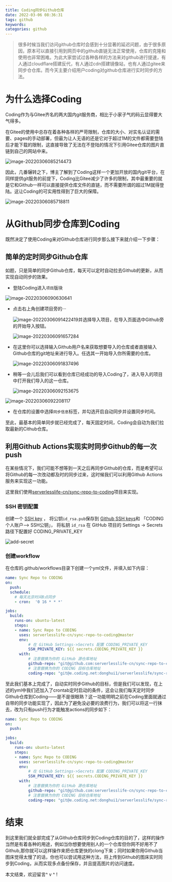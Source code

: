 ```yaml
---
title: Coding同步Github仓库
date: 2022-03-06 08:36:31
tags: github
keywords:
categories: github
---
```


> 很多时候当我们访问github仓库时会感到十分显著的延迟问题，由于很多原因，原本可以直接引用到网页中的github直链无法正常使用，仓库的克隆和使用也非常困难。为此大家尝试过各种各样的方法来对github进行提速，有人通过cloudflare搭建反代，有人通过cdn搭建镜像站，也有人通过gitee来同步仓仓库。而今天主要介绍用户coding对github仓库进行实时同步的方法。

# 为什么选择Coding

Coding作为与Gitee齐名的两大国内git服务商，相比于小家子气的码云显得要大气得多。

在Gitee的使用中总存在着各种各样的严苛限制，仓库的大小、对实名认证的需要、pages的手动部署，但最为让人无语的还是它对于超过1M的文件都需要登陆后才能下载的限制，这直接导致了无法在不登陆的情况下引用Gitee仓库的图片直链到自己的网站中来。

![image-20220306085214473](https://zzy-ac1.coding.net/t/zzy-ac1/p/zzy-ac/d/My-Selves-Cloud/git/raw/main/images/2022/03/06/image-20220306085214473.png)

因此，几番辗转之下，博主了解到了Coding这样一个更加开放的国内git平台，在同样提供git服务的前提下，Coding比Gitee减少了许多的限制，其中最重要的就是它和Github一样可以直接提供仓库文件的直链，而不需要所谓的超过1M就得登陆。这让Coding的可实用性得到了巨大的保障。

![image-20220306085718811](https://zzy-ac1.coding.net/t/zzy-ac1/p/zzy-ac/d/My-Selves-Cloud/git/raw/main/images/2022/03/06/image-20220306085718811.png)

# 从Github同步仓库到Coding

既然决定了使用Coding来对Github仓库进行同步那么接下来就介绍一下步骤：

## 简单的定时同步Github仓库

如题，只是简单的同步Github仓库，每天可以定时自动拉去Github的更新，从而实现自动同步的效果。

* 登陆Coding进入`项目`版块

![image-20220306090630641](https://zzy-ac1.coding.net/t/zzy-ac1/p/zzy-ac/d/My-Selves-Cloud/git/raw/main/images/2022/03/06/image-20220306090630641.png)

* 点击右上角创建项目旁的···

  ![image-20220306091422419](https://zzy-ac1.coding.net/t/zzy-ac1/p/zzy-ac/d/My-Selves-Cloud/git/raw/main/images/2022/03/06/image-20220306091422419.png)并选择导入项目，在导入页面选中Github旁的开始导入按钮。

  ![image-20220306091657284](https://zzy-ac1.coding.net/t/zzy-ac1/p/zzy-ac/d/My-Selves-Cloud/git/raw/main/images/2022/03/06/image-20220306091657284.png)

* 在这里你可以选择输入Github用户名来获取想要导入的仓库或者直接输入Github仓库的git地址来进行导入。任选其一开始导入你所需要的仓库。

  ![image-20220306091837496](https://zzy-ac1.coding.net/t/zzy-ac1/p/zzy-ac/d/My-Selves-Cloud/git/raw/main/images/2022/03/06/image-20220306091837496.png)

* 稍等一会儿后我们可以看到仓库已经成功的导入Coding了，进入导入的项目中打开我们导入的这一仓库。

  ![image-20220306092153675](https://zzy-ac1.coding.net/t/zzy-ac1/p/zzy-ac/d/My-Selves-Cloud/git/raw/main/images/2022/03/06/image-20220306092153675.png)

![image-20220306092208117](https://zzy-ac1.coding.net/t/zzy-ac1/p/zzy-ac/d/My-Selves-Cloud/git/raw/main/images/2022/03/06/image-20220306092208117.png)

* 在仓库的设置中选择`同步信息`标签，并勾选开启自动同步并设置同步时间。



至此，最基本的简单同步就已经完成了，每天固定时间，Coding会自动为我们拉取最新的Cithub仓库。



## 利用Github Actions实现实时同步Github的每一次push

在某些情况下，我们可能不想等到一天之后再同步Github的仓库，而是希望可以将Github的每一次改动都及时的同步过来，这时候我们可以利用Github Actions服务来实现这一功能。

这里我们使用[serverlesslife-cn/sync-repo-to-coding](https://github.com/serverlesslife-cn/sync-repo-to-coding)项目来实现。

### SSH 密钥配置

创建一个 [SSH key](https://help.github.com/en/github/authenticating-to-github/generating-a-new-ssh-key-and-adding-it-to-the-ssh-agent#generating-a-new-ssh-key) ， 将公钥`id_rsa.pub`保存到 [Github SSH keys](https://github.com/settings/keys)和 「CODING 个人账户——> SSH公钥」， 将私钥 `id_rsa` 在 GitHub 项目的 Settings -> Secrets 路径下配置好 CODING_PRIVATE_KEY

![add-secret](https://gh.zzy-ac.workers.dev/https://raw.githubusercontent.com/serverlesslife-cn/sync-repo-to-coding/master/img/add-secret.png)

### 创建workflow

在仓库的.github/workflows目录下创建一个yml文件，并填入如下内容：

```yml
name: Sync Repo to CODING
on:
  push:
  schedule:
    # 每天北京时间0点同步
    - cron:  '0 16 * * *'

jobs:
  build:
    runs-on: ubuntu-latest
    steps:
    - name: Sync Repo to CODING
      uses: serverlesslife-cn/sync-repo-to-coding@master
      env:
          # 在 GitHub Settings->Secrets 配置 CODING_PRIVATE_KEY
          SSH_PRIVATE_KEY: ${{ secrets.CODING_PRIVATE_KEY }}
      with:
          # 注意替换为你的 GitHub 源仓库地址
          github-repo: "git@github.com:serverlesslife-cn/sync-repo-to-coding.git"
          # 注意替换为你的 CODING 目标仓库地址
          coding-repo: "git@e.coding.net:donghui1/serverlesslife/sync-repo-to-coding.git"
```

至此我们基本上完成了，自动实时同步Github的目标，但是我们可以发现，在上述的yml中我们还加入了crontab定时启动的条件，这会让我们每天定时同步Github仓库到Coding——是不是很眼熟？这一功能明明之前在Coding里面就通过自带的同步功能实现了，因此为了避免没必要的浪费行为，我们可以将这一行抹去，改为只有push行为才能触发actions的同步如下：

```yml
name: Sync Repo to CODING
on:
  push:

jobs:
  build:
    runs-on: ubuntu-latest
    steps:
    - name: Sync Repo to CODING
      uses: serverlesslife-cn/sync-repo-to-coding@master
      env:
          # 在 GitHub Settings->Secrets 配置 CODING_PRIVATE_KEY
          SSH_PRIVATE_KEY: ${{ secrets.CODING_PRIVATE_KEY }}
      with:
          # 注意替换为你的 GitHub 源仓库地址
          github-repo: "git@github.com:serverlesslife-cn/sync-repo-to-coding.git"
          # 注意替换为你的 CODING 目标仓库地址
          coding-repo: "git@e.coding.net:donghui1/serverlesslife/sync-repo-to-coding.git"
```



# 结束

到这里我们就全部完成了从Github仓库同步到Coding仓库的目的了，这样的操作当然是有着各种的用途，例如当你想要使用别人的一个仓库但你网不好用不了Github,那你就可以这样操作来把仓库更快的clong下来；同时如果你用Github当图床觉得太慢了的话，你也可以尝试用这种方法，将上传到Github的图床实时同步到Coding，从而实现多点备份保存，并且提高图片的访问速度。

本文结束，欢迎留言^ v ^ !
